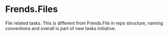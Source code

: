 # Frends.Files
File related tasks. This is different from Frends.File in repo structure, naming conventions and overall is part of new tasks initiative.
